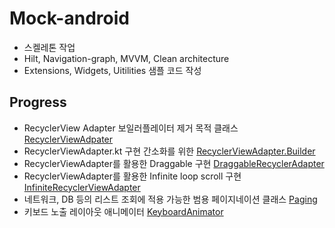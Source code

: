 # Mock-android
- 스켈레톤 작업
- Hilt, Navigation-graph, MVVM, Clean architecture
- Extensions, Widgets, Uitilities 샘플 코드 작성

## Progress
- RecyclerView Adapter 보일러플레이터 제거 목적 클래스 [RecyclerViewAdpater](https://github.com/ikmuwn/RecyclerViewAdatper)
- RecyclerViewAdapter.kt 구현 간소화를 위한 [RecyclerViewAdapter.Builder](https://github.com/ikmuwn/RecyclerViewAdatper#adapterkt-%EC%B6%94%EA%B0%80%ED%95%98%EB%8A%94-%EB%8C%80%EC%8B%A0-recyclerviewadapterbuilder-%EC%82%AC%EC%9A%A9)
- RecyclerViewAdapter를 활용한 Draggable 구현 [DraggableRecyclerAdapter](https://github.com/ikmuwn/RecyclerViewAdatper#%EA%B0%99%EC%9D%80-%EB%B0%A9%EC%8B%9D%EC%9C%BC%EB%A1%9C-draggable-%EC%A0%81%EC%9A%A9)
- RecyclerViewAdapter를 활용한 Infinite loop scroll 구현 [InfiniteRecyclerViewAdapter](https://github.com/ikmuwn/RecyclerViewAdatper#%EA%B0%99%EC%9D%80-%EB%B0%A9%EC%8B%9D%EC%9C%BC%EB%A1%9C-infinite-loop-%EC%A0%81%EC%9A%A9)
- 네트워크, DB 등의 리스트 조회에 적용 가능한 범용 페이지네이션 클래스 [Paging](https://github.com/ikmuwn/Paging)
- 키보드 노출 레이아웃 애니메이터 [KeyboardAnimator](https://github.com/ikmuwn/KeyboardAnimator)
